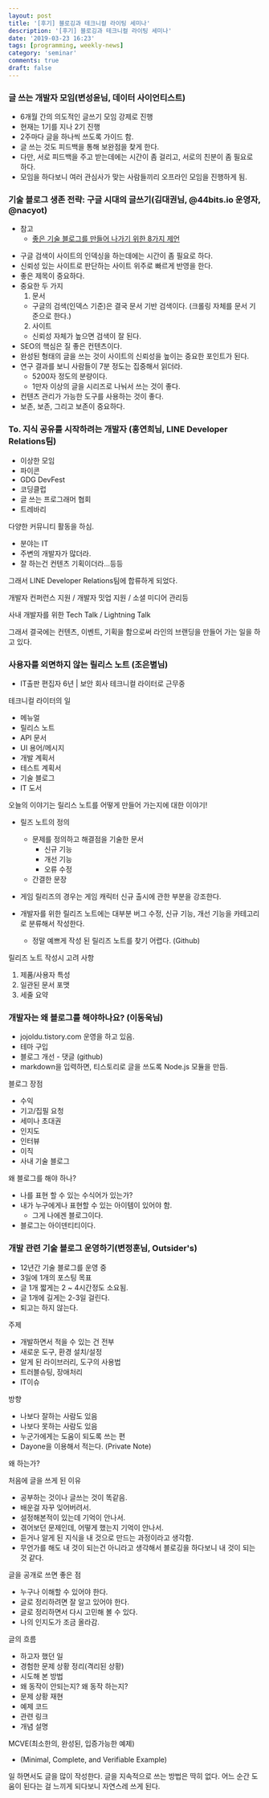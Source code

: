 ```yaml
---
layout: post
title: '[후기] 블로깅과 테크니컬 라이팅 세미나'
description: '[후기] 블로깅과 테크니컬 라이팅 세미나'
date: '2019-03-23 16:23'
tags: [programming, weekly-news]
category: 'seminar'
comments: true
draft: false
---
```


### 글 쓰는 개발자 모임(변성윤님, 데이터 사이언티스트)

- 6개월 간의 의도적인 글쓰기 모임 강제로 진행
- 현재는 1기를 지나 2기 진행
- 2주마다 글을 하나씩 쓰도록 가이드 함.
- 글 쓰는 것도 피드백을 통해 보완점을 찾게 한다.
- 다만, 서로 피드백을 주고 받는데에는 시간이 좀 걸리고, 서로의 친분이 좀 필요로 하다.
- 모임을 하다보니 여러 관심사가 맞는 사람들끼리 오프라인 모임을 진행하게 됨.

### 기술 블로그 생존 전략: 구글 시대의 글쓰기(김대권님, @44bits.io 운영자, @nacyot)

- 참고
  - [좋은 기술 블로그를 만들어 나가기 위한 8가지 제언](https://www.44bits.io/ko/post/8-suggestions-for-tech-programming-blog)

* 구글 검색이 사이트의 인덱싱을 하는데에는 시간이 좀 필요로 하다.
* 신뢰성 있는 사이트로 판단하는 사이트 위주로 빠르게 반영을 한다.
* 좋은 제목이 중요하다.
* 중요한 두 가지
  1. 문서
  - 구글의 검색(인덱스 기준)은 결국 문서 기반 검색이다. (크롤링 자체를 문서 기준으로 한다.)
  2. 사이트
  - 신뢰성 자체가 높으면 검색이 잘 된다.
* SEO의 핵심은 질 좋은 컨텐츠이다.
* 완성된 형태의 글을 쓰는 것이 사이트의 신뢰성을 높이는 중요한 포인트가 된다.
* 연구 결과를 보니 사람들이 7분 정도는 집중해서 읽더라.
  - 5200자 정도의 분량이다.
  - 1만자 이상의 글을 시리즈로 나눠서 쓰는 것이 좋다.
* 컨텐츠 관리가 가능한 도구를 사용하는 것이 좋다.
* 보존, 보존, 그리고 보존이 중요하다.

### To. 지식 공유를 시작하려는 개발자 (홍연희님, LINE Developer Relations팀)

- 이상한 모임
- 파이콘
- GDG DevFest
- 코딩클럽
- 글 쓰는 프로그래머 협회
- 트레바리

다양한 커뮤니티 활동을 하심.

- 분야는 IT
- 주변의 개발자가 많더라.
- 잘 하는건 컨텐츠 기획이더라...등등

그래서 LINE Developer Relations팀에 합류하게 되었다.

개발자 컨퍼런스 지원 / 개발자 밋업 지원 / 소셜 미디어 관리등

사내 개발자를 위한 Tech Talk / Lightning Talk

그래서 결국에는 컨텐츠, 이벤트, 기획을 함으로써 라인의 브랜딩을 만들어 가는 일을 하고 있다.

### 사용자를 외면하지 않는 릴리스 노트 (조은별님)

- IT출판 편집자 6년 | 보안 회사 테크니컬 라이터로 근무중

테크니컬 라이터의 일

- 메뉴얼
- 릴리스 노트
- API 문서
- UI 용어/메시지
- 개발 계획서
- 테스트 계획서
- 기술 블로그
- IT 도서

오늘의 이야기는 릴리스 노트를 어떻게 만들어 가는지에 대한 이야기!

- 릴즈 노트의 정의

  - 문제를 정의하고 해결점을 기술한 문서
    - 신규 기능
    - 개선 기능
    - 오류 수정
  - 간결한 문장

- 게임 릴리즈의 경우는 게임 캐릭터 신규 출시에 관한 부분을 강조한다.
- 개발자를 위한 릴리즈 노트에는 대부분 버그 수정, 신규 기능, 개선 기능을 카테고리로 분류해서 작성한다.
  - 정말 예쁘게 작성 된 릴리즈 노트를 찾기 어렵다. (Github)

릴리즈 노트 작성시 고려 사항

1. 제품/사용자 특성
2. 일관된 문서 포맷
3. 세줄 요약

### 개발자는 왜 블로그를 해야하나요? (이동욱님)

- jojoldu.tistory.com 운영을 하고 있음.
- 테마 구입
- 블로그 개선 - 댓글 (github)
- markdown을 입력하면, 티스토리로 글을 쓰도록 Node.js 모듈을 만듬.

블로그 장점

- 수익
- 기고/집필 요청
- 세미나 초대권
- 인지도
- 인터뷰
- 이직
- 사내 기술 블로그

왜 블로그를 해야 하나?

- 나를 표현 할 수 있는 수식어가 있는가?
- 내가 누구에게나 표현할 수 있는 아이템이 있어야 함.
  - 그게 나에겐 블로그이다.
- 블로그는 아이덴티티이다.

### 개발 관련 기술 블로그 운영하기(변정훈님, Outsider's)

- 12년간 기술 블로그를 운영 중
- 3일에 1개의 포스팅 목표
- 글 1개 짧게는 2 ~ 4시간정도 소요됨.
- 글 1개에 길게는 2-3일 걸린다.
- 퇴고는 하지 않는다.

주제

- 개발하면서 적을 수 있는 건 전부
- 새로운 도구, 환경 설치/설정
- 알게 된 라이브러리, 도구의 사용법
- 트러블슈팅, 장애처리
- IT이슈

방향

- 나보다 잘하는 사람도 있음
- 나보다 못하는 사람도 있음
- 누군가에게는 도움이 되도록 쓰는 편
- Dayone을 이용해서 적는다. (Private Note)

왜 하는가?

처음에 글을 쓰게 된 이유

- 공부하는 것이나 글쓰는 것이 똑같음.
- 배운걸 자꾸 잊어버려서.
- 설정해본적이 있는데 기억이 안나서.
- 겪어보던 문제인데, 어떻게 했는지 기억이 안나서.
- 듣거나 알게 된 지식을 내 것으로 만드는 과정이라고 생각함.
- 무언가를 해도 내 것이 되는건 아니라고 생각해서 블로깅을 하다보니 내 것이 되는 것 같다.

글을 공개로 쓰면 좋은 점

- 누구나 이해할 수 있어야 한다.
- 글로 정리하려면 잘 알고 있어야 한다.
- 글로 정리하면서 다시 고민해 볼 수 있다.
- 나의 인지도가 조금 올라감.

글의 흐름

- 하고자 했던 일
- 경험한 문제 상황 정리(격리된 상황)
- 시도해 본 방법
- 왜 동작이 안되는지? 왜 동작 하는지?
- 문제 상황 재현
- 예제 코드
- 관련 링크
- 개념 설명

MCVE(최소한의, 완성된, 입증가능한 예제)

- (Minimal, Complete, and Verifiable Example)

일 하면서도 글을 많이 작성한다.
글을 지속적으로 쓰는 방법은 딱히 없다.
어느 순간 도움이 된다는 걸 느끼게 되다보니 자연스레 쓰게 된다.
